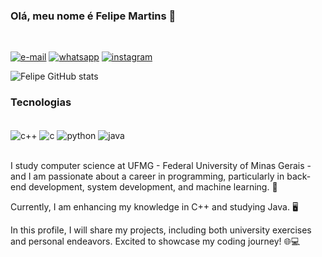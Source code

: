 ### Olá, meu nome é Felipe Martins 👋  
</br>

[![e-mail](https://img.shields.io/badge/Gmail-D14836?style=for-the-badge&logo=gmail&logoColor=white)](https://www.mailto:intros.pandnz@gmail.com)
[![whatsapp](https://img.shields.io/badge/WhatsApp-25D366?style=for-the-badge&logo=whatsapp&logoColor=white)](https://api.whatsapp.com/send/?phone=553183600170) 
[![instagram](https://img.shields.io/badge/Instagram-E4405F?style=for-the-badge&logo=instagram&logoColor=white)](https://www.instagram.com/1felipemartins1)  


![Felipe GitHub stats](https://github-readme-stats.vercel.app/api?username=1felipemartins1&show_icons=true&theme=dracula&locale=pt-br) 


### Tecnologias 
<div style="display: inline_block"><br/>
<img align="center" alt="c++" src="https://img.shields.io/badge/C%2B%2B-00599C?style=for-the-badge&logo=c%2B%2B&logoColor=white" /> 
<img align="center" alt="c" src="https://img.shields.io/badge/C-00599C?style=for-the-badge&logo=c&logoColor=white" />
<img align="center" alt="python" src="[https://img.shields.io/badge/Python-3776AB?style=for-the-badge&logo=python&logoColor=white](https://img.shields.io/badge/Java-ED8B00?style=for-the-badge&logo=openjdk&logoColor=white)" />
<img align="center" alt="java" src="https://img.shields.io/badge/Java-ED8B00?style=for-the-badge&logo=openjdk&logoColor=white" />
</div></br>

I study computer science at UFMG - Federal University of Minas Gerais - and I am passionate about a career in programming, particularly in back-end development, system development, and machine learning. 🚀

Currently, I am enhancing my knowledge in C++ and studying Java. 🖥️

In this profile, I will share my projects, including both university exercises and personal endeavors. Excited to showcase my coding journey! 🌐💻
